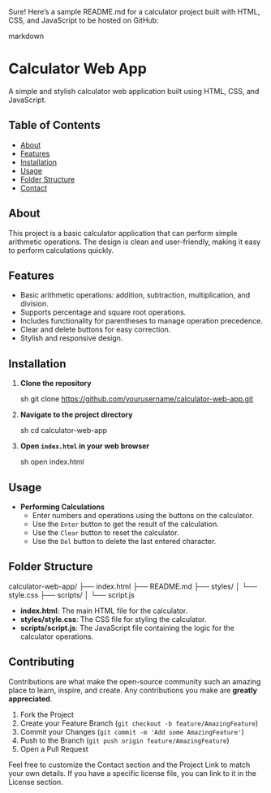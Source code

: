 Sure! Here’s a sample README.md for a calculator project built with HTML, CSS, and JavaScript to be hosted on GitHub:

markdown
# Calculator Web App

A simple and stylish calculator web application built using HTML, CSS, and JavaScript.

## Table of Contents

- [About](#about)
- [Features](#features)
- [Installation](#installation)
- [Usage](#usage)
- [Folder Structure](#folder-structure)
- [Contact](#contact)

## About

This project is a basic calculator application that can perform simple arithmetic operations. The design is clean and user-friendly, making it easy to perform calculations quickly.

## Features

- Basic arithmetic operations: addition, subtraction, multiplication, and division.
- Supports percentage and square root operations.
- Includes functionality for parentheses to manage operation precedence.
- Clear and delete buttons for easy correction.
- Stylish and responsive design.

## Installation

1. **Clone the repository**

   sh
   git clone https://github.com/yourusername/calculator-web-app.git
   

2. **Navigate to the project directory**

   sh
   cd calculator-web-app
   

3. **Open `index.html` in your web browser**

   sh
   open index.html
   

## Usage

- **Performing Calculations**
  - Enter numbers and operations using the buttons on the calculator.
  - Use the `Enter` button to get the result of the calculation.
  - Use the `Clear` button to reset the calculator.
  - Use the `Del` button to delete the last entered character.

## Folder Structure


calculator-web-app/
├── index.html
├── README.md
├── styles/
│   └── style.css
├── scripts/
│   └── script.js


- **index.html**: The main HTML file for the calculator.
- **styles/style.css**: The CSS file for styling the calculator.
- **scripts/script.js**: The JavaScript file containing the logic for the calculator operations.

## Contributing

Contributions are what make the open-source community such an amazing place to learn, inspire, and create. Any contributions you make are **greatly appreciated**.

1. Fork the Project
2. Create your Feature Branch (`git checkout -b feature/AmazingFeature`)
3. Commit your Changes (`git commit -m 'Add some AmazingFeature'`)
4. Push to the Branch (`git push origin feature/AmazingFeature`)
5. Open a Pull Request



Feel free to customize the Contact section and the Project Link to match your own details. If you have a specific license file, you can link to it in the License section.

